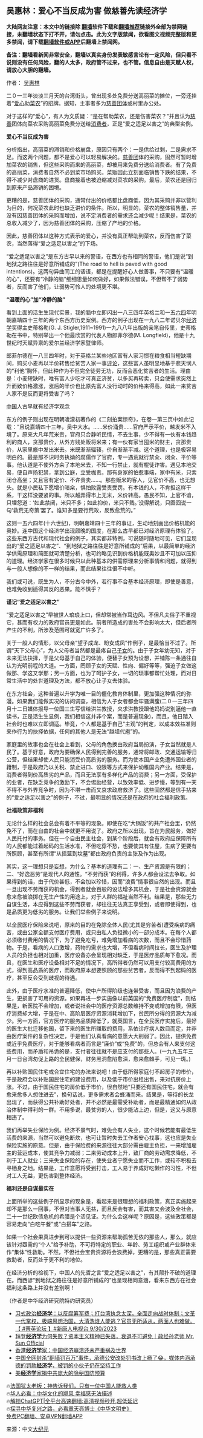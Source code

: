  <!-- 面包屑导航 --> <h2>吴惠林：爱心不当反成为害 做慈善先读经济学</h2> <p class="notice"><b>大陆网友注意：本文中的链接除 <a href="https://github.com/bannedbook/fanqiang" >翻墙</a>软件下载和<a href="https://github.com/killgcd/justmysocks/blob/master/README.md">翻墙推荐</a>链接外全部为禁网链接，未翻墙状态下打不开，请勿点击。此为文字版禁闻，欲看图文视频完整版和更多禁闻，请下载<a href="https://github.com/bannedbook/fanqiang">翻墙软件或APP</a>后翻墙上禁闻网。</p><p>备注：翻墙看新闻非常安全，翻墙以真实身份发表敏感言论有一定风险，但只看不说则没有任何风险，翻的人太多，政府管不过来，也不管。信息自由是天赋人权，请放心大胆的翻墙。</b></p>  <div class="entry"> <p>作者： <a href="https://www.bannedbook.org/bnews/tag/%e5%90%b4%e6%83%a0%e6%9e%97/" class="st_tag internal_tag" rel="tag" title="标签 吴惠林 下的日志">吴惠林</a></p> <p>二０一三年淡淡三月天的台湾街头，曾出现多处免费分送高丽菜的摊位，一旁还挂着“<a href="https://www.bannedbook.org/bnews/tag/%E7%88%B1%E5%BF%83/" class="st_tag internal_tag" rel="tag" title="标签 爱心 下的日志">爱心</a>助<a href="https://www.bannedbook.org/bnews/tag/%E8%8F%9C%E5%86%9C/" class="st_tag internal_tag" rel="tag" title="标签 菜农 下的日志">菜农</a>”的招牌。据知，主事者多为<a href="https://www.bannedbook.org/bnews/tag/%E6%85%88%E5%96%84%E5%9B%A2%E4%BD%93/" class="st_tag internal_tag" rel="tag" title="标签 慈善团体 下的日志">慈善团体</a>或村里办公处。</p> <p>对于这样的“爱心”，有人为文质疑：“是在帮助菜农，还是伤害菜农？”并且认为<a href="https://www.bannedbook.org/bnews/tag/%e6%85%88%e5%96%84/" class="st_tag internal_tag" rel="tag" title="标签 慈善 下的日志">慈善</a>团体向菜农采购高丽菜免费分送给<a href="https://www.bannedbook.org/bnews/tag/%E6%B6%88%E8%B4%B9%E8%80%85/" class="st_tag internal_tag" rel="tag" title="标签 消费者 下的日志">消费者</a>，正是“爱之适足以害之”的典型实例。</p> <p><strong>爱心不当反成为害</strong></p> <p>分析指出，高丽菜的滞销和价格崩盘，原因只有两个：一是供给过剩，二是需求不足。而这两个问题，都不是爱心可以轻易解决的。<a href="https://www.bannedbook.org/bnews/tag/%E6%85%88%E5%96%84%E5%9B%A2/" class="st_tag internal_tag" rel="tag" title="标签 慈善团 下的日志">慈善团</a>体的采购，固然可暂时增加菜农的销售，但这些采购而来的高丽菜，却被用来免费分送给消费者。有了免费的高丽菜，消费者自然不必到菜市场购买。菜贩因此立刻面临销售下跌的结果，不得不减少对盘商的进货。盘商接着也被迫缩减对菜农的采购。最后，菜农还是回归到原来产品滞销的困境。</p> <p>更糟的是，慈善团体的采购，通常付出的价格都比盘商低，因为其采购并非以营利为目的，何况菜农此时也缺乏讲价的条件。所以，明显的，菜农的整体销售量，并没有因慈善团体的采购而增加，说不定消费者的需求还会减少呢！结果是，菜农的总收入减少了，因为慈善团体的采购，压缩了产地的价格。</p> <p>因此，慈善团体以这种方式表示的爱心，并没有真正帮助到菜农，反而伤害了菜农，当然落得“爱之适足以害之”的下场。</p> <p>“爱之适足以害之”是东方古早以来的警语，在西方也有相同的警语，他们是说“到地狱之路往往是好意所铺成的”(The road to hell is paved with good intentions)。这两句异曲同工的话语，都是在提醒好心人做善事，不只要有“温暖的心”，还要有“冷静的脑”细细思量如何做好，如果做法错误，不但帮不了弱势者，反而害了他们，让弱势可怜人的处境更不堪。</p> <p><strong>“温暖的心”加“冷静的脑”</strong></p> <p>看到上面的活生生现代实景，我的脑中立即闪出一八三四年英格兰和一五<span class='wp_keywordlink'><a href="https://www.bannedbook.org/forum2/topic2509.html" title="《中国六四真相》" target="_blank">六四</a></span>年明朝嘉靖四十三年的两个东西方历史案例。西方的例子出现在一九八二年诺贝尔<a href="https://www.bannedbook.org/bnews/tag/%E7%BB%8F%E6%B5%8E%E5%AD%A6/" class="st_tag internal_tag" rel="tag" title="标签 经济学 下的日志">经济学</a>奖得主史蒂格勒(G. J. Stigler,1911~1991)一九八八年出版的亲笔自传里，史蒂格勒在书中，特别举出一个他最欣赏的代表人物郎菲尔德(M. Longfield)，他是十九世纪时天赋异禀的爱尔兰经济学家暨律师。</p> <p>郎菲尔德在一八三四年时，对于英格兰某些地区富有人家习惯在粮食相当短缺期间，购买小麦再以半价转售给贫苦人家一事<span class='wp_keywordlink_affiliate'><a href="https://www.bannedbook.org/bnews/comments/" title="新闻评论" target="_blank">评论</a></span>，这些富人虽明显地基于悲天悯人的“利他”胸怀，但此种作为不但完全徒劳无功，反而会恶化贫苦者的生活。理由是：小麦短缺时，唯有富人少吃才可真正济贫，以多买再转卖，只会使需求突然上升而致价格激涨，涨后的半价也比原先富人没行动时的价格来得高，如此一来贫苦人家不是反而更将受害了吗？</p> <p><span class='wp_keywordlink_affiliate'><a href="https://www.bannedbook.org/" title="中国" target="_blank">中国</a></span>人古早就有经济学观念</p> <p>东方的例子则出现在明朝凌濛初著作的《二刻拍案惊奇》，在卷一第三页中如此记载：“且说嘉靖四十三年，吴中大水。……米价涌贵……官府严示平价，越发米不入境了。原来大凡年荒米贵，官府只合静听民情，不去生事，少不得有一伙有本钱趋利的商人，贪那贵价，从外方贱处贩将米来；有一伙有家当囤米的财主，贪那贵价，从家里廒中发出米去。米既渐渐辐辏，价自渐渐平减。这个道理，也是极容易明白的。最是那不识时务执拗的腐儒作了官府，专一遇荒就行禁籴、闭籴、平价等事。他认道是不使外方籴了本地米去，不知一行禁止，就有棍徒诈害。遇见本地交易，便自声扬犯禁，拿到公庭，立受枷责。那有身家的怕惹事端，家中有米，只索闭仓高坐；又且官有定价、不许贵卖……。那些贩米的客人，见官价不高，也无想头。就是小民私下愿增价暗籴，惧怕败露受责受罚。有本钱的人，不肯担这样干系，干这样没要紧的事。所以越弄得市上无米，米价转高。愚民不知，上官不谙，只埋怨道：‘如此禁闭，米只不多；如此抑价，米只不贱。’没得解说，只囫囵说一句‘救荒无奇策’罢了。谁知多是要行荒政，反致愈荒的。”</p> <p>这则一五六四年(十六世纪)，明朝嘉靖四十三年的事证，生动地刻画出价格机能的奥妙。连中国这个经济学出现颇晚的国度，在那么古早都已对经济原理有体验了。这些东西方古代和现代社会的例子，其实都非特例，可说随时随地可见，它们显现出的“爱之适足以害之”、“到地狱之路往往是好意所铺成的”后果，以最简单的经济学供需原理和简图就可清楚分析，也可约略见识到价格机能既奥妙且不可加以压抑的道理。经济学家在很多时候只以此种基本的供需原理来分析事情和问题，就得到与一般人想像的不一样的结果，而此结果往往很不中听。</p> <p>我们或可说，既生为人，不分古今中外，若行事不合基本经济原理，即使是善意，也难免收到适得其反的恶果。能不慎乎？</p> <p><strong>谨记“爱之适足以害之”</strong></p>  <p>“爱之适足以害之”早被世人琅琅上口，但却常被当作耳边风。不但凡夫俗子不重视它，甚而有权力的政府官员更是如此。前者所造成的害处不会影响太大，但后者所产生的不利，所涉及范围可就宽广许多了。</p> <p>关于一般人的情形，以父母亲“望子成龙、盼女成凤”作例子，是最恰当不过了。所谓“天下父母心”，为人父母者当然都是最疼自己<a href="https://www.bannedbook.org/bnews/tag/%E5%AD%90%E5%A5%B3/" class="st_tag internal_tag" rel="tag" title="标签 子女 下的日志">子女</a>的。由于子女年幼无知，对于未来无法抉择，于是父母基于自己的体验，便替子女预为设想，并铺陈一条通往自认为光明前程的大道。一方面，罔顾子女的天赋、性向、偏好等等，强迫子女做这做那、学这又学那；另一方面，也为了呵护子女，一切的琐事都帮忙处理，而对日常生活中的处世道理及方法，都不放心让子女去体验。</p> <p>在东方社会，这种普遍以升学为唯一目的僵化教育体制里，更加强这种情况的弥漫。如果我们能做实况的访问调查，相信为人子女者都会牢骚满腹(二０一三年四月十二日媒体报导一位国三生写信给洪兰教授，央求洪教授跟他妈妈说别逼他一直读书，正是活生生显例，我们相信这并非个案，而是普遍现象)，而且，他日踏入社会时也难以立即调适。毕竟，个人都是基于自己“主观”的判定，以成本效益准则来作行为的抉择依据，任何的其他人是无法“越俎代庖”的。</p> <p>家庭里的故事也会在社会上看到，父母的角色换由政府当局扮演，子女当然就是人民了。基于好意，政府为要确保人民得到完善的服务，通常将邮政、交通运输等归公营，但结果却使人民只能消受价高质劣的服务。而为使本国产业免遭外国业者的箝制，于是政府乃以关税、禁止进口、设限等方式来保护幼稚国内产业。结果是，消费者得到价高质劣的产品，而且无法享有多样化产品的消费；另一方面，受保护的业者，在缺乏竞争的激励下，不会惕励经营，以致效率低、进步慢，等到有一天不得不与外界竞争时，因为不堪一击而又哀求政府救济了。这些固然都是信手拈来的“爱之适足以害之”的例子，不过，最明显的情况还是在政府的社会福利政策。</p> <p><strong>社福政策非福利</strong></p> <p>无论什么样的社会总会有着不平等的现象。即使在吃“大锅饭”的共产社会里，仍然免不了，而在自由的社会中就更不用说了。政府之所以出现，旨在为民服务，做好人民托付的事务。但在一个自由民主社会，到某个阶段后，就会有政府应保障所有的人民都能过着起码的生活水准，不但吃穿不愁，也要使其有住屋，生病了更要有所照顾，甚至有所谓“从摇篮到坟墓”都由政府负责的主张及作为出现。</p> <p>其实，这一理想只是妄想，为什么？基本的道理有二：一、生产资源是有限的；二、“好逸恶劳”是现代人的通性。“不劳而获”的利得，许多人都会设法去争取。如果得到的话，由于代价甚低，不会加以珍惜，因而“浪费”情事很自然的出现。而且一旦出现不劳而获的机会，得到者就会百般的设法增多其机会，于是社会资源就会愈来愈被浪掷在无生产性的用途上，对于人群的福祉当然不利。结果是，那些无力自谋生活，本应得到这些不劳而获者，却往往无法真正享受到，或者即使得到，也是品质更为低劣的服务。让我们举些例子来说明。</p> <p>以全民医疗保险来说吧，原来的目的在免除全体人民(尤其是穷苦者)遭受疾病的痛苦，或由公家全额支付医疗费用，或只由私人负担微小的一部分成本。在每个人都必须缴付费用的情况下，为了避免吃亏，难免增加看病的次数，而且不会珍惜药物。于是，看病的人口激增，药物的需求也大增，不但看病时间拉长，医生及护理人员的负担也相对加重，医疗设备亦会呈现相对缺乏，于是医疗品质每下愈况。而且，在医生和医疗设备相对不足的情况下，高所得者仍然可以用支付较高费用的方式，得到高品质的医疗，而政府原本想要照顾的那些贫苦者，反而得不到起码的医疗，甚至反会受到歧视的待遇。</p>  <p>此外，由于医疗水准的普遍降低，使中产所得阶级也连带受害，而且因为浪费的产生，更损害了可用的资源。如果再进一步实施像以前英国的“免费医疗制度”，则结果是，新医院不会增加，或者说社会中的医疗资源总数维持不变或增加有限，但医疗消费却大增，于是在中、高阶层医疗资源消耗增加下，贫民所分得的资源大为减少。另一方面，官方医疗的服务品质降低了，就英国言，在全民医疗实施后，最好的医生大批迁移他国，留下来的医生所赚取的费用，系依诊疗病人数目而定，并非由医疗案件的复杂性决定，于是他们认真看病的意愿大大削弱了。因此，提供免费或近乎免费医疗，对于能够看病者而言是“廉价”或“免费”的，但总会有人来支付这些费用，而矛盾和吊诡的是，支付者往往就不是应支付的那些人。(一九九五年三月一日台湾匆促上路的全民健保，财务黑洞愈陷愈深，愈来愈棘手，可见一斑。)</p> <p>再以补贴国民住宅或合宜住宅的办法来说吧！由于低所得家庭付不起房子的市价，于是政府会以补贴国民住宅的建设费用，以及低于市价出租出售，来对抗房价上涨。不过，由于国民住宅的房价低于市价，很自然地“只要还有国民住宅，就会有愈来愈多人想住进去”，换句话说，更多需求者会蜂涌而来。结果是，等待的长龙出现了，而获得公共补助好处者，并不必然是最需受补助者，而是最精通如何从政治体制中得利的一群。不用多说，最贫穷的人，很少能沾上边，但是，这又与原意相违了。</p> <p>我们再举失业保险为例。经济不景气时，难免会有人失业，这个时候若能有最低生活费的来源，当然可以避免断炊，也可让暂时失去工作者安心找事，这也应是失业保险实施的原意。但是，由于保险费的来源往往大部分需由雇主负担，一来增加雇主的营运成本，使其竞争力减弱；二来劳动成本上升，致厂商的劳动需求降低，不利于工人就业；三来失业保险的存在，使失业者宁愿失业而不工作，或较不积极去寻栖身之地。结果是，工作意愿将受到打击，工人易于养成好吃懒作的习性，不但对工人无益，更伤害到整体经济。</p> <p><strong>福利还是自谋最实在</strong></p> <p>上面所举的这些例子所显示的现象是，看起来是很理想的福利政策，真正实施起来却不是那么一回事，不但对当事人无益，而且反会有害，而其害又会波及全社会，二十一世纪欧债危机的希腊是个活见证。为什么会这样呢？原因是，这些政策都是容易走向“白吃午餐”或“白搭车”之路。</p> <p>如果一个社会果真进步到可以提供一些资源来帮助孤苦无依的那些人，那么，就应该针对亟需的“个人”给予补助，不可将特定的职业、年龄、劳工组织或产业群体来作“集体”性救助。不然，不但社会宝贵资源将会浪费掉，更糟的是，那些真正需要救助者，反而处于更不利的地位。</p> <p>在经济分析的检视下，中国人的先哲之言“爱之适足以害之”，有其颠扑不破的道理在。而西谚“到地狱之路往往是好意所铺成的”也呈现相同意涵，看来东西方在社会福利这条路上并没有差别啊！</p> <p>（作者是中华经济研究院特约研究员）</p>  <!--<div id="taboola-mid-1"></div>--><ul class='op-related-articles' title='相关阅读'> <li><a href='https://www.bannedbook.org/bnews/bannedvideo/20231001/1940805.html' target='_blank'>习式政治<b>经济学</b>：以反腐筹军费；打台湾执念太深，全面走向战时体制；文革一代掌权，极端思想治国，大清洗谁人能逃？官员无所适从，两面人也难做。【 #菁英论坛 】#新唐人电视台 9/30/2023</a></li> <li><a href='https://www.bannedbook.org/bnews/sohnews/20230930/1940735.html' target='_blank'>拜登<b>经济学</b>为何失败？资本主义精神已失落，衰退不可避免｜政经孙老师 Mr. Sun Official</a></li> <li><a href='https://www.bannedbook.org/bnews/baitai/20230930/1940572.html' target='_blank'>香港<b>经济学</b>家：中国经济崩溃还未严重祸及世界</a></li> <li><a href='https://www.bannedbook.org/bnews/sohnews/20230930/1940558.html' target='_blank'>中国全网封杀“翻墙罚百万“事件，承德公安改处罚书改上瘾了😂，媒体内涵承德的罚款<b>经济学</b>，被罚的小伙子仍在坚持工作</a></li> <li><a href='https://www.bannedbook.org/bnews/baitai/20230928/1939680.html' target='_blank'>美<b>经济学</b>家揭中共庞大的隐秘国防预算</a></li> </ul> <p class="texttj"> 🔥<a href="https://www.bannedbook.org/bnews/ssgc/20230219/1850782.html" target="_blank">法国犹太老板：神告诉我们，只有一位中国人能救人类</a><br/> 🔥<a href="https://www.bannedbook.org/bnews/comments/20220220/1694796.html" target="_blank">华人必看：中华文化的飓风 幸福感无法描述</a><br/> 🔥<a href="https://github.com/bannedbook/fanqiang/wiki/V2ray%E6%9C%BA%E5%9C%BA" target="_blank">解锁ChatGPT|全平台高速翻墙:高清视频秒开,超低延迟</a><br/> 🔥<a href="https://www.bannedbook.org/bnews/comments/20220808/1768773.html" target="_blank">探寻中华复兴之路，必看章天亮博士《中华文明史》</a><br/> <a href="https://github.com/bannedbook/fanqiang/wiki/%E7%A6%81%E9%97%BB%E7%BD%91%E5%AE%89%E5%8D%93%E7%BF%BB%E5%A2%99%E6%96%B0%E9%97%BBAPP" target="_blank">免费PC翻墙、安卓VPN翻墙APP</a><br/> </p><p class="src-info">来源：中文<span class='wp_keywordlink_affiliate'><a href="http://www.epochtimes.com/" title="大纪元" target="_blank">大纪元</a></span> </p><a name='sharetosocial'></a> <div style="margin-bottom:5px;padding-bottom:5px;clear:both"> <div id="archive-pix-1" class="banner-ads"> <!-- AuctionX Display platform tag START --> <div id="27602x728x90x621x_ADSLOT1" clicktrack="%%CLICK_URL_ESC%%"></div>  <!-- AuctionX Display platform tag END --> </div> <div id="archive-pix-2" class="banner-ads"> <!-- AuctionX Display platform tag START --> <div id="27556x300x250x621x_ADSLOT1" clicktrack="%%CLICK_URL_ESC%%" style="margin:0 auto;text-align:center"></div>  <!-- AuctionX Display platform tag END --> </div> </div>  <div id="archive-pix-1" class="banner-ads"> <!-- AuctionX Display platform tag START --> <div id="27603x728x90x621x_ADSLOT1" clicktrack="%%CLICK_URL_ESC%%"></div>  <!-- AuctionX Display platform tag END --> </div> </div><!--END ENTRY--> 